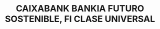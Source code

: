 ---
layout: fund
title: CAIXABANK BANKIA FUTURO SOSTENIBLE, FI CLASE UNIVERSAL
isin: ES0113385001
---